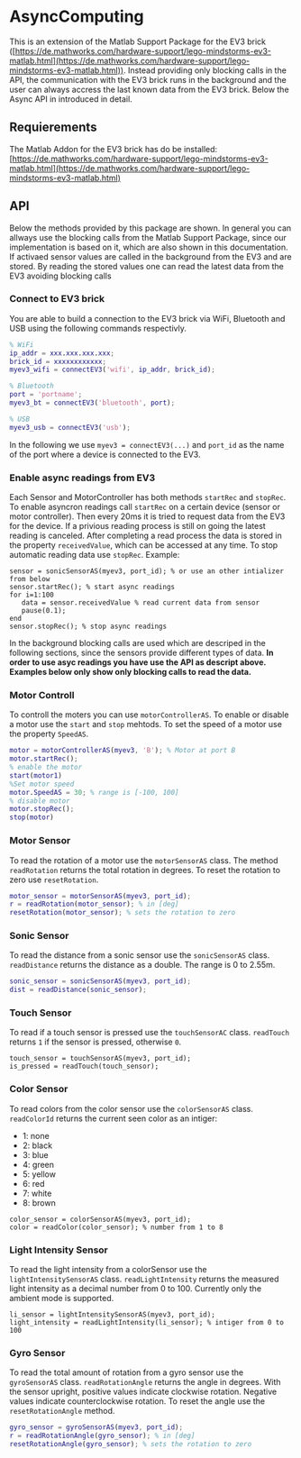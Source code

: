 # AsyncComputing
This is an extension of the Matlab Support Package for the EV3 brick ([https://de.mathworks.com/hardware-support/lego-mindstorms-ev3-matlab.html](https://de.mathworks.com/hardware-support/lego-mindstorms-ev3-matlab.html)).
Instead providing only blocking calls in the API, the communication with the EV3 brick runs in the background and the user can always accress the last known data from the EV3 brick.
Below the Async API in introduced in detail.

## Requierements
The Matlab Addon for the EV3 brick has do be installed: [https://de.mathworks.com/hardware-support/lego-mindstorms-ev3-matlab.html](https://de.mathworks.com/hardware-support/lego-mindstorms-ev3-matlab.html)

## API
Below the methods provided by this package are shown. 
In general you can allways use the blocking calls from the Matlab Support Package, since our implementation is based on it, which are also shown in this documentation. 
If activaed sensor values are called in the background from the EV3 and are stored. By reading the stored values one can read the latest data from the EV3 avoiding blocking calls

### Connect to EV3 brick
You are able to build a connection to the EV3 brick via WiFi, Bluetooth and USB using the following commands respectivly.
```matlab
% WiFi
ip_addr = xxx.xxx.xxx.xxx;
brick_id = xxxxxxxxxxxx;
myev3_wifi = connectEV3('wifi', ip_addr, brick_id);

% Bluetooth
port = 'portname';
myev3_bt = connectEV3('bluetooth', port);

% USB
myev3_usb = connectEV3('usb');
```
In the following we use `myev3 = connectEV3(...)` and `port_id` as the name of the port where a device is connected to the EV3.

### Enable async readings from EV3
Each Sensor and MotorController has both methods `startRec` and `stopRec`. To enable asyncron readings call `startRec` on a certain device (sensor or motor controller). Then every 20ms it is tried to request data from the EV3 for the device. If a privious reading process is still on going the latest reading is canceled. After completing a read process the data is stored in the property `receivedValue`, which can be accessed at any time. To stop automatic reading data use `stopRec`. Example:
```matalb
sensor = sonicSensorAS(myev3, port_id); % or use an other intializer from below
sensor.startRec(); % start async readings
for i=1:100
   data = sensor.receivedValue % read current data from sensor
   pause(0.1);
end
sensor.stopRec(); % stop async readings
```
In the background blocking calls are used which are descriped in the following sections, since the sensors provide different types of data. **In order to use asyc readings you have use the API as descript above. Examples below only show only blocking calls to read the data.**

### Motor Controll
To controll the moters you can use `motorControllerAS`. To enable or disable a motor use the `start` and `stop` mehtods. To set the speed of a motor use the property `SpeedAS`.
```matlab
motor = motorControllerAS(myev3, 'B'); % Motor at port B
motor.startRec();
% enable the motor
start(motor1)
%Set motor speed
motor.SpeedAS = 30; % range is [-100, 100]
% disable motor
motor.stopRec();
stop(motor)
```

### Motor Sensor
To read the rotation of a motor use the `motorSensorAS` class. The method `readRotation` returns the total rotation in degrees. To reset the rotation to zero use `resetRotation`.
```matlab
motor_sensor = motorSensorAS(myev3, port_id);
r = readRotation(motor_sensor); % in [deg]
resetRotation(motor_sensor); % sets the rotation to zero
```

### Sonic Sensor
To read the distance from a sonic sensor use the `sonicSensorAS` class. `readDistance` returns the distance as a double. The range is 0 to 2.55m.
```matlab
sonic_sensor = sonicSensorAS(myev3, port_id);
dist = readDistance(sonic_sensor);
```

### Touch Sensor
To read if a touch sensor is pressed use the `touchSensorAC` class. `readTouch` returns `1` if the sensor is pressed, otherwise `0`.
```matalb
touch_sensor = touchSensorAS(myev3, port_id);
is_pressed = readTouch(touch_sensor);
```

### Color Sensor
To read colors from the color sensor  use the `colorSensorAS` class. `readColorId` returns the current seen color as an intiger:
 - 1: none
 - 2: black
 - 3: blue
 - 4: green
 - 5: yellow
 - 6: red
 - 7: white
 - 8: brown
```matalb
color_sensor = colorSensorAS(myev3, port_id);
color = readColor(color_sensor); % number from 1 to 8
```

### Light Intensity Sensor
To read the light intensity from a colorSensor use the `lightIntensitySensorAS` class. `readLightIntensity` returns the measured light intensity as a decimal number from 0 to 100. Currently only the ambient mode is supported.
```matalb
li_sensor = lightIntensitySensorAS(myev3, port_id);
light_intensity = readLightIntensity(li_sensor); % intiger from 0 to 100
```

### Gyro Sensor
To read the total amount of rotation from a gyro sensor use the `gyroSensorAS` class. `readRotationAngle` returns the angle in degrees. With the sensor upright, positive values indicate clockwise rotation. Negative values indicate counterclockwise rotation. To reset the angle use the `resetRotationAngle` method.
```matlab
gyro_sensor = gyroSensorAS(myev3, port_id);
r = readRotationAngle(gyro_sensor); % in [deg]
resetRotationAngle(gyro_sensor); % sets the rotation to zero
```
